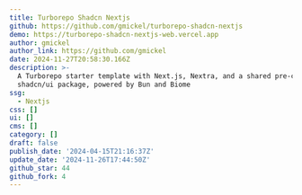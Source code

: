 ```yaml
---
title: Turborepo Shadcn Nextjs
github: https://github.com/gmickel/turborepo-shadcn-nextjs
demo: https://turborepo-shadcn-nextjs-web.vercel.app
author: gmickel
author_link: https://github.com/gmickel
date: 2024-11-27T20:58:30.166Z
description: >-
  A Turborepo starter template with Next.js, Nextra, and a shared pre-configured
  shadcn/ui package, powered by Bun and Biome
ssg:
  - Nextjs
css: []
ui: []
cms: []
category: []
draft: false
publish_date: '2024-04-15T21:16:37Z'
update_date: '2024-11-26T17:44:50Z'
github_star: 44
github_fork: 4
---
```

